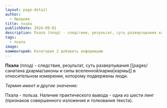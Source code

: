 ```yaml
---
layout: page-detail
author:
  - Яшодеви
title: пхала
publishDate: 2024-09-01
description: Пхала (плод) - следствие, результат, суть развертывания кармы в относительном измерении, которому подвержены люди.
tags:
  - пхала
image: 
комментарий: Категория 2 добавить информацию
---
```

**Пхала** (плод) - следствие, результат, суть развертывания [[pages/санатана дхарма/законы и силы вселенной/карма|кармы]] в относительном измерении, которому подвержены люди.

 *Термин имеет и другие значение:*
 
 Пхала - польза. Наличие практического вывода - одна из шести линг (признаков совершенного изложения и толкования текста).

